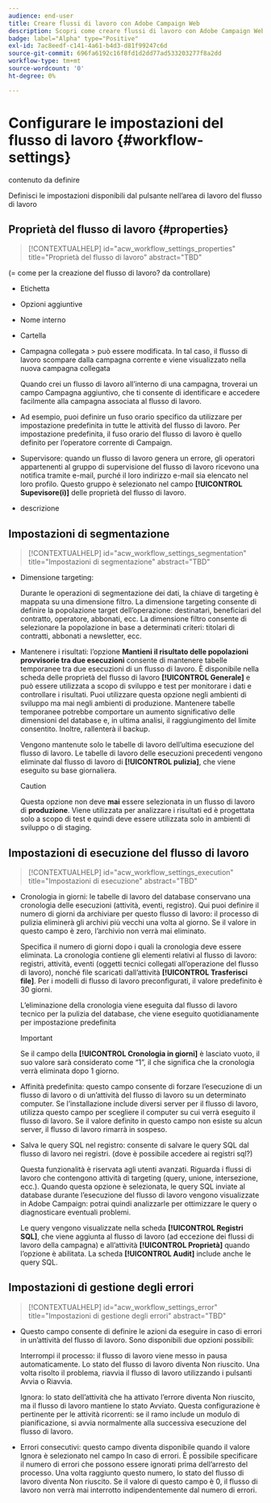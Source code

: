 ```yaml
---
audience: end-user
title: Creare flussi di lavoro con Adobe Campaign Web
description: Scopri come creare flussi di lavoro con Adobe Campaign Web
badge: label="Alpha" type="Positive"
exl-id: 7ac8eedf-c141-4a61-b4d3-d81f99247c6d
source-git-commit: 696fa6192c16f8fd1d2dd77ad533203277f8a2dd
workflow-type: tm+mt
source-wordcount: '0'
ht-degree: 0%

---
```


# Configurare le impostazioni del flusso di lavoro {#workflow-settings}

contenuto da definire

Definisci le impostazioni disponibili dal pulsante nell’area di lavoro del flusso di lavoro
<!--à reformuler-->

## Proprietà del flusso di lavoro {#properties}

>[!CONTEXTUALHELP]
>id="acw_workflow_settings_properties"
>title="Proprietà del flusso di lavoro"
>abstract="TBD"

(= come per la creazione del flusso di lavoro? da controllare)

* Etichetta
* Opzioni aggiuntive
* Nome interno
* Cartella
* Campagna collegata > può essere modificata. In tal caso, il flusso di lavoro scompare dalla campagna corrente e viene visualizzato nella nuova campagna collegata

   Quando crei un flusso di lavoro all’interno di una campagna, troverai un campo Campagna aggiuntivo, che ti consente di identificare e accedere facilmente alla campagna associata al flusso di lavoro.

* Ad esempio, puoi definire un fuso orario specifico da utilizzare per impostazione predefinita in tutte le attività del flusso di lavoro. Per impostazione predefinita, il fuso orario del flusso di lavoro è quello definito per l’operatore corrente di Campaign.
* Supervisore: quando un flusso di lavoro genera un errore, gli operatori appartenenti al gruppo di supervisione del flusso di lavoro ricevono una notifica tramite e-mail, purché il loro indirizzo e-mail sia elencato nel loro profilo. Questo gruppo è selezionato nel campo **[!UICONTROL Supevisore(i)]** delle proprietà del flusso di lavoro.
* descrizione

## Impostazioni di segmentazione

>[!CONTEXTUALHELP]
>id="acw_workflow_settings_segmentation"
>title="Impostazioni di segmentazione"
>abstract="TBD"

* Dimensione targeting:

   Durante le operazioni di segmentazione dei dati, la chiave di targeting è mappata su una dimensione filtro. La dimensione targeting consente di definire la popolazione target dell’operazione: destinatari, beneficiari del contratto, operatore, abbonati, ecc. La dimensione filtro consente di selezionare la popolazione in base a determinati criteri: titolari di contratti, abbonati a newsletter, ecc.

* Mantenere i risultati: l’opzione **Mantieni il risultato delle popolazioni provvisorie tra due esecuzioni** consente di mantenere tabelle temporanee tra due esecuzioni di un flusso di lavoro.  È disponibile nella scheda delle proprietà del flusso di lavoro **[!UICONTROL Generale]** e può essere utilizzata a scopo di sviluppo e test per monitorare i dati e controllare i risultati. Puoi utilizzare questa opzione negli ambienti di sviluppo ma mai negli ambienti di produzione. Mantenere tabelle temporanee potrebbe comportare un aumento significativo delle dimensioni del database e, in ultima analisi, il raggiungimento del limite consentito. Inoltre, rallenterà il backup.

   Vengono mantenute solo le tabelle di lavoro dell’ultima esecuzione del flusso di lavoro. Le tabelle di lavoro delle esecuzioni precedenti vengono eliminate dal flusso di lavoro di **[!UICONTROL pulizia]**, che viene eseguito su base giornaliera.

   >[!CAUTION]
   >
   >Questa opzione non deve **mai** essere selezionata in un flusso di lavoro di **produzione**. Viene utilizzata per analizzare i risultati ed è progettata solo a scopo di test e quindi deve essere utilizzata solo in ambienti di sviluppo o di staging.

## Impostazioni di esecuzione del flusso di lavoro

>[!CONTEXTUALHELP]
>id="acw_workflow_settings_execution"
>title="Impostazioni di esecuzione"
>abstract="TBD"

* Cronologia in giorni: le tabelle di lavoro del database conservano una cronologia delle esecuzioni (attività, eventi, registro). Qui puoi definire il numero di giorni da archiviare per questo flusso di lavoro: il processo di pulizia eliminerà gli archivi più vecchi una volta al giorno. Se il valore in questo campo è zero, l’archivio non verrà mai eliminato.

   Specifica il numero di giorni dopo i quali la cronologia deve essere eliminata. La cronologia contiene gli elementi relativi al flusso di lavoro: registri, attività, eventi (oggetti tecnici collegati all’operazione del flusso di lavoro), nonché file scaricati dall’attività **[!UICONTROL Trasferisci file]**. Per i modelli di flusso di lavoro preconfigurati, il valore predefinito è 30 giorni.

   L’eliminazione della cronologia viene eseguita dal flusso di lavoro tecnico per la pulizia del database, che viene eseguito quotidianamente per impostazione predefinita

   >[!IMPORTANT]
   >
   >Se il campo della **[!UICONTROL Cronologia in giorni]** è lasciato vuoto, il suo valore sarà considerato come “1”, il che significa che la cronologia verrà eliminata dopo 1 giorno.

* Affinità predefinita: questo campo consente di forzare l’esecuzione di un flusso di lavoro o di un’attività del flusso di lavoro su un determinato computer.   Se l’installazione include diversi server per il flusso di lavoro, utilizza questo campo per scegliere il computer su cui verrà eseguito il flusso di lavoro. Se il valore definito in questo campo non esiste su alcun server, il flusso di lavoro rimarrà in sospeso.

* Salva le query SQL nel registro: consente di salvare le query SQL dal flusso di lavoro nei registri. (dove è possibile accedere ai registri sql?)

   Questa funzionalità è riservata agli utenti avanzati. Riguarda i flussi di lavoro che contengono attività di targeting (query, unione, intersezione, ecc.). Quando questa opzione è selezionata, le query SQL inviate al database durante l’esecuzione del flusso di lavoro vengono visualizzate in Adobe Campaign: potrai quindi analizzarle per ottimizzare le query o diagnosticare eventuali problemi.

   Le query vengono visualizzate nella scheda **[!UICONTROL Registri SQL]**, che viene aggiunta al flusso di lavoro (ad eccezione dei flussi di lavoro della campagna) e all’attività **[!UICONTROL Proprietà]** quando l’opzione è abilitata. La scheda **[!UICONTROL Audit]** include anche le query SQL.

## Impostazioni di gestione degli errori

>[!CONTEXTUALHELP]
>id="acw_workflow_settings_error"
>title="Impostazioni di gestione degli errori"
>abstract="TBD"

* Questo campo consente di definire le azioni da eseguire in caso di errori in un’attività del flusso di lavoro. Sono disponibili due opzioni possibili:

   Interrompi il processo: il flusso di lavoro viene messo in pausa automaticamente. Lo stato del flusso di lavoro diventa Non riuscito. Una volta risolto il problema, riavvia il flusso di lavoro utilizzando i pulsanti Avvia o Riavvia.

   Ignora: lo stato dell’attività che ha attivato l’errore diventa Non riuscito, ma il flusso di lavoro mantiene lo stato Avviato. Questa configurazione è pertinente per le attività ricorrenti: se il ramo include un modulo di pianificazione, si avvia normalmente alla successiva esecuzione del flusso di lavoro.

* Errori consecutivi: questo campo diventa disponibile quando il valore Ignora è selezionato nel campo In caso di errori. È possibile specificare il numero di errori che possono essere ignorati prima dell’arresto del processo. Una volta raggiunto questo numero, lo stato del flusso di lavoro diventa Non riuscito. Se il valore di questo campo è 0, il flusso di lavoro non verrà mai interrotto indipendentemente dal numero di errori.
